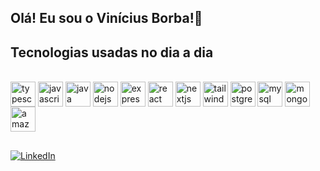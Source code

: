 ## Olá! Eu sou o Vinícius Borba!👋



## Tecnologias usadas no dia a dia
<div style="display: inline-block"><br/>
  <img height="40" width="40" align="center" src="https://cdn.jsdelivr.net/gh/devicons/devicon/icons/typescript/typescript-original.svg" alt="typescript"> 
  <img height="40" width="40" align="center" src="https://cdn.jsdelivr.net/gh/devicons/devicon/icons/javascript/javascript-original.svg" alt="javascript"> 
  <img height="40" width="40" align="center" src="https://cdn.jsdelivr.net/gh/devicons/devicon/icons/java/java-original-wordmark.svg" alt="java"> 
  <img height="40" width="40" align="center" src="https://cdn.jsdelivr.net/gh/devicons/devicon/icons/nodejs/nodejs-original.svg" alt="nodejs"> 
  <img height="40" width="40" align="center" src="https://cdn.jsdelivr.net/gh/devicons/devicon/icons/express/express-original-wordmark.svg" alt="express"> 
  <img height="40" width="40" align="center" src="https://cdn.jsdelivr.net/gh/devicons/devicon/icons/react/react-original.svg" alt="react"> 
  <img height="40" width="40" align="center" src="https://cdn.jsdelivr.net/gh/devicons/devicon/icons/nextjs/nextjs-original.svg" alt="nextjs"> 
  <img height="40" width="40" align="center" src="https://cdn.jsdelivr.net/gh/devicons/devicon/icons/tailwindcss/tailwindcss-plain.svg" alt="tailwindcss"> 
  <img height="40" width="40" align="center" src="https://cdn.jsdelivr.net/gh/devicons/devicon/icons/postgresql/postgresql-original.svg" alt="postgresql"> 
  <img height="40" width="40" align="center" src="https://cdn.jsdelivr.net/gh/devicons/devicon/icons/mysql/mysql-original.svg" alt="mysql"> 
  <img height="40" width="40" align="center" src="https://cdn.jsdelivr.net/gh/devicons/devicon/icons/mongodb/mongodb-original-wordmark.svg" alt="mongodb"> 
  <img height="40" width="40" align="center" src="https://cdn.jsdelivr.net/gh/devicons/devicon/icons/amazonwebservices/amazonwebservices-original-wordmark.svg" alt="amazonwebservices"> 
</div>

##
[![LinkedIn](https://img.shields.io/badge/LinkedIn-0077B5?style=for-the-badge&logo=linkedin&logoColor=white)](https://www.linkedin.com/in/vin%C3%ADcius-alves-borba-7a3b74180/)
